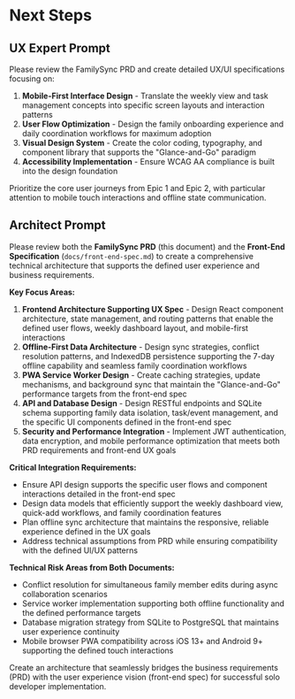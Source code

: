 # Next Steps

## UX Expert Prompt

Please review the FamilySync PRD and create detailed UX/UI specifications focusing on:

1. **Mobile-First Interface Design** - Translate the weekly view and task management concepts into specific screen layouts and interaction patterns
2. **User Flow Optimization** - Design the family onboarding experience and daily coordination workflows for maximum adoption
3. **Visual Design System** - Create the color coding, typography, and component library that supports the "Glance-and-Go" paradigm
4. **Accessibility Implementation** - Ensure WCAG AA compliance is built into the design foundation

Prioritize the core user journeys from Epic 1 and Epic 2, with particular attention to mobile touch interactions and offline state communication.

## Architect Prompt

Please review both the **FamilySync PRD** (this document) and the **Front-End Specification** (`docs/front-end-spec.md`) to create a comprehensive technical architecture that supports the defined user experience and business requirements.

**Key Focus Areas:**

1. **Frontend Architecture Supporting UX Spec** - Design React component architecture, state management, and routing patterns that enable the defined user flows, weekly dashboard layout, and mobile-first interactions
2. **Offline-First Data Architecture** - Design sync strategies, conflict resolution patterns, and IndexedDB persistence supporting the 7-day offline capability and seamless family coordination workflows
3. **PWA Service Worker Design** - Create caching strategies, update mechanisms, and background sync that maintain the "Glance-and-Go" performance targets from the front-end spec
4. **API and Database Design** - Design RESTful endpoints and SQLite schema supporting family data isolation, task/event management, and the specific UI components defined in the front-end spec
5. **Security and Performance Integration** - Implement JWT authentication, data encryption, and mobile performance optimization that meets both PRD requirements and front-end UX goals

**Critical Integration Requirements:**
- Ensure API design supports the specific user flows and component interactions detailed in the front-end spec
- Design data models that efficiently support the weekly dashboard view, quick-add workflows, and family coordination features
- Plan offline sync architecture that maintains the responsive, reliable experience defined in the UX goals
- Address technical assumptions from PRD while ensuring compatibility with the defined UI/UX patterns

**Technical Risk Areas from Both Documents:**
- Conflict resolution for simultaneous family member edits during async collaboration scenarios
- Service worker implementation supporting both offline functionality and the defined performance targets
- Database migration strategy from SQLite to PostgreSQL that maintains user experience continuity
- Mobile browser PWA compatibility across iOS 13+ and Android 9+ supporting the defined touch interactions

Create an architecture that seamlessly bridges the business requirements (PRD) with the user experience vision (front-end spec) for successful solo developer implementation.